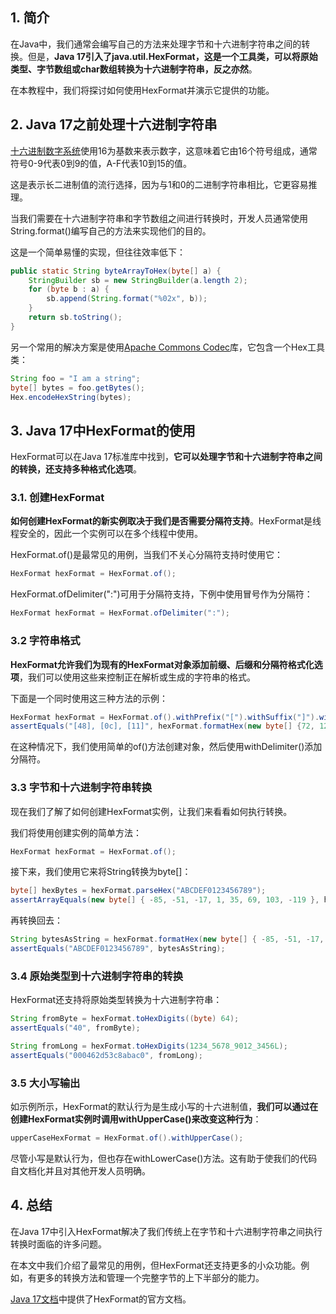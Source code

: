 ## 1. 简介

在Java中，我们通常会编写自己的方法来处理字节和十六进制字符串之间的转换。但是，**Java 17引入了java.util.HexFormat，这是一个工具类，可以将原始类型、字节数组或char数组转换为十六进制字符串，反之亦然**。

在本教程中，我们将探讨如何使用HexFormat并演示它提供的功能。

## 2. Java 17之前处理十六进制字符串

[十六进制数字系统](https://en.wikipedia.org/wiki/Hexadecimal)使用16为基数来表示数字，这意味着它由16个符号组成，通常符号0-9代表0到9的值，A-F代表10到15的值。

这是表示长二进制值的流行选择，因为与1和0的二进制字符串相比，它更容易推理。

当我们需要在十六进制字符串和字节数组之间进行转换时，开发人员通常使用String.format()编写自己的方法来实现他们的目的。

这是一个简单易懂的实现，但往往效率低下：

```java
public static String byteArrayToHex(byte[] a) {
	StringBuilder sb = new StringBuilder(a.length 2);
	for (byte b : a) {
		sb.append(String.format("%02x", b));
	}
	return sb.toString();
}
```

另一个常用的解决方案是使用[Apache Commons Codec](https://commons.apache.org/proper/commons-codec/)库，它包含一个Hex工具类：

```java
String foo = "I am a string";
byte[] bytes = foo.getBytes();
Hex.encodeHexString(bytes);
```

## 3. Java 17中HexFormat的使用

HexFormat可以在Java 17标准库中找到，**它可以处理字节和十六进制字符串之间的转换，还支持多种格式化选项**。

### 3.1. 创建HexFormat

**如何创建HexFormat的新实例取决于我们是否需要分隔符支持**。HexFormat是线程安全的，因此一个实例可以在多个线程中使用。

HexFormat.of()是最常见的用例，当我们不关心分隔符支持时使用它：

```java
HexFormat hexFormat = HexFormat.of();
```

HexFormat.ofDelimiter(":")可用于分隔符支持，下例中使用冒号作为分隔符：

```java
HexFormat hexFormat = HexFormat.ofDelimiter(":");
```

### 3.2 字符串格式

**HexFormat允许我们为现有的HexFormat对象添加前缀、后缀和分隔符格式化选项**，我们可以使用这些来控制正在解析或生成的字符串的格式。

下面是一个同时使用这三种方法的示例：

```java
HexFormat hexFormat = HexFormat.of().withPrefix("[").withSuffix("]").withDelimiter(", ");
assertEquals("[48], [0c], [11]", hexFormat.formatHex(new byte[] {72, 12, 17}));
```

在这种情况下，我们使用简单的of()方法创建对象，然后使用withDelimiter()添加分隔符。

### 3.3 字节和十六进制字符串转换

现在我们了解了如何创建HexFormat实例，让我们来看看如何执行转换。

我们将使用创建实例的简单方法：

```java
HexFormat hexFormat = HexFormat.of();
```

接下来，我们使用它来将String转换为byte[]：

```java
byte[] hexBytes = hexFormat.parseHex("ABCDEF0123456789");
assertArrayEquals(new byte[] { -85, -51, -17, 1, 35, 69, 103, -119 }, hexBytes);
```

再转换回去：

```java
String bytesAsString = hexFormat.formatHex(new byte[] { -85, -51, -17, 1, 35, 69, 103, -119});
assertEquals("ABCDEF0123456789", bytesAsString);
```

### 3.4 原始类型到十六进制字符串的转换

HexFormat还支持将原始类型转换为十六进制字符串：

```java
String fromByte = hexFormat.toHexDigits((byte) 64);
assertEquals("40", fromByte);

String fromLong = hexFormat.toHexDigits(1234_5678_9012_3456L);
assertEquals("000462d53c8abac0", fromLong);
```

### 3.5 大小写输出

如示例所示，HexFormat的默认行为是生成小写的十六进制值，**我们可以通过在创建HexFormat实例时调用withUpperCase()来改变这种行为**：

```java
upperCaseHexFormat = HexFormat.of().withUpperCase();
```

尽管小写是默认行为，但也存在withLowerCase()方法。这有助于使我们的代码自文档化并且对其他开发人员明确。

## 4. 总结

在Java 17中引入HexFormat解决了我们传统上在字节和十六进制字符串之间执行转换时面临的许多问题。

在本文中我们介绍了最常见的用例，但HexFormat还支持更多的小众功能。例如，有更多的转换方法和管理一个完整字节的上下半部分的能力。

[Java 17文档](https://docs.oracle.com/en/java/javase/17/docs/api/java.base/java/util/HexFormat.html)中提供了HexFormat的官方文档。